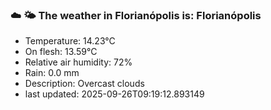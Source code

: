 ### ☁️ 🌤️  The weather in Florianópolis is: Florianópolis

- Temperature: 14.23°C
- On flesh: 13.59°C
- Relative air humidity: 72%
- Rain: 0.0 mm
- Description: Overcast clouds
- last updated: 2025-09-26T09:19:12.893149
